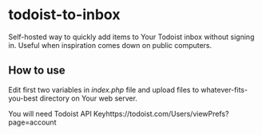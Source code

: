 todoist-to-inbox
================

Self-hosted way to quickly add items to Your Todoist inbox without signing in. Useful when inspiration comes down on public computers.

How to use
----------
Edit first two variables in *index.php* file and upload files to whatever-fits-you-best directory on Your web server.

You will need Todoist API Keyhttps://todoist.com/Users/viewPrefs?page=account 
